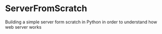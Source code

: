 # ServerFromScratch
Building a simple server form scratch in Python in order to understand how web server works
